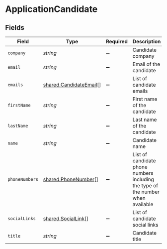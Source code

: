 # ApplicationCandidate


## Fields

| Field                                                                           | Type                                                                            | Required                                                                        | Description                                                                     | Example                                                                         |
| ------------------------------------------------------------------------------- | ------------------------------------------------------------------------------- | ------------------------------------------------------------------------------- | ------------------------------------------------------------------------------- | ------------------------------------------------------------------------------- |
| `company`                                                                       | *string*                                                                        | :heavy_minus_sign:                                                              | Candidate company                                                               | Company Inc.                                                                    |
| `email`                                                                         | *string*                                                                        | :heavy_minus_sign:                                                              | Email of the candidate                                                          | john.doe@example.com                                                            |
| `emails`                                                                        | [shared.CandidateEmail](../../../sdk/models/shared/candidateemail.md)[]         | :heavy_minus_sign:                                                              | List of candidate emails                                                        |                                                                                 |
| `firstName`                                                                     | *string*                                                                        | :heavy_minus_sign:                                                              | First name of the candidate                                                     | John                                                                            |
| `lastName`                                                                      | *string*                                                                        | :heavy_minus_sign:                                                              | Last name of the candidate                                                      | Doe                                                                             |
| `name`                                                                          | *string*                                                                        | :heavy_minus_sign:                                                              | Candidate name                                                                  | Romain Sestier                                                                  |
| `phoneNumbers`                                                                  | [shared.PhoneNumber](../../../sdk/models/shared/phonenumber.md)[]               | :heavy_minus_sign:                                                              | List of candidate phone numbers including the type of the number when available |                                                                                 |
| `socialLinks`                                                                   | [shared.SocialLink](../../../sdk/models/shared/sociallink.md)[]                 | :heavy_minus_sign:                                                              | List of candidate social links                                                  |                                                                                 |
| `title`                                                                         | *string*                                                                        | :heavy_minus_sign:                                                              | Candidate title                                                                 | Software Engineer                                                               |